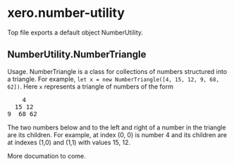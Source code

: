 # xero.number-utility

Top file exports a default object NumberUtility.  

## NumberUtility.NumberTriangle

Usage.  NumberTriangle is a class for collections of numbers structured into a triangle.  For example, `let x = new NumberTriangle([4, 15, 12, 9, 68, 62])`.  Here `x` represents a triangle of numbers of the form

<pre>
    4
  15 12
9  68 62
</pre>

The two numbers below and to the left and right of a number in the triangle are its children.  For example, at index (0, 0) is number 4 and its children are at indexes (1,0) and (1,1) with values 15, 12.

More documation to come.